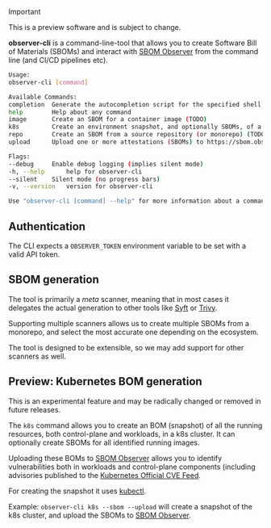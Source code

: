 > [!IMPORTANT]
> This is a preview software and is subject to change.

**observer-cli** is a command-line-tool that allows you to create Software Bill of Materials (SBOMs) and interact with [SBOM Observer](https://sbom.observer) from the command line (and CI/CD pipelines etc).

```bash
Usage:
observer-cli [command]

Available Commands:
completion  Generate the autocompletion script for the specified shell
help        Help about any command
image       Create an SBOM for a container image (TODO)
k8s         Create an environment snapshot, and optionally SBOMs, of a k8s cluster.
repo        Create an SBOM from a source repository (or monorepo) (TODO)
upload      Upload one or more attestations (SBOMs) to https://sbom.observer (TODO)

Flags:
--debug     Enable debug logging (implies silent mode)
-h, --help      help for observer-cli
--silent    Silent mode (no progress bars)
-v, --version   version for observer-cli

Use "observer-cli [command] --help" for more information about a command.
```

## Authentication

The CLI expects a `OBSERVER_TOKEN` environment variable to be set with a valid API token.


## SBOM generation

The tool is primarily a *meta* scanner, meaning that in most cases it delegates the actual generation to other tools like [Syft](https://github.com/anchore/syft) or [Trivy](https://github.com/aquasecurity/trivy).

Supporting multiple scanners allows us to create multiple SBOMs from a monorepo, and select the most accurate one depending on the ecosystem.

The tool is designed to be extensible, so we may add support for other scanners as well.


## Preview: Kubernetes BOM generation

This is an experimental feature and may be radically changed or removed in future releases.

The `k8s` command allows you to create an BOM (snapshot) of all the running resources, both control-plane and workloads, in a k8s cluster. It can optionally create SBOMs for all identified running images.

Uploading these BOMs to [SBOM Observer](https://sbom.observer) allows you to identify vulnerabilities both in workloads and control-plane components (including advisories published to the [Kubernetes Official CVE Feed](https://kubernetes.io/docs/reference/issues-security/official-cve-feed/).

For creating the snapshot it uses [kubectl](https://kubernetes.io/docs/reference/kubectl/overview/).

Example: `observer-cli k8s --sbom --upload` will create a snapshot of the k8s cluster, and upload the SBOMs to [SBOM Observer](https://sbom.observer).

